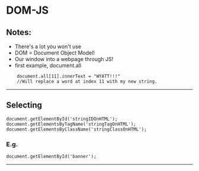# DOM-JS
## Notes:
- There's a lot you won't use
- DOM = Document Object Model!
- Our window into a webpage through JS!
- first example, document.all 
```
    document.all[11].innerText = "WYATT!!!" 
    //Will replace a word at index 11 with my new string.
```
***
## Selecting
```
document.getElementById('stringIDOnHTML');
document.getElementsByTagName('stringTagOnHTML');
document.getElementsByClassName('stringClassOnHTML');
```

### E.g.
```
document.getElementById('banner');
```
***



